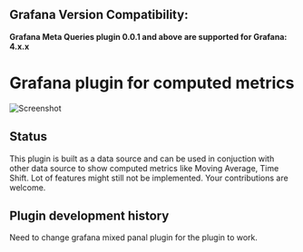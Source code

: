 ## Grafana Version Compatibility:
**Grafana Meta Queries plugin 0.0.1 and above are supported for Grafana: 4.x.x**

# Grafana plugin for computed metrics

![Screenshot](///GoshPosh/grafana-meta-queries/blob/master/img/MetaQueryPanel.png?raw=true)

## Status

This plugin is built as a data source and can be used in conjuction with other data source to show computed metrics like Moving Average, Time Shift.
Lot of features might still not be implemented. Your contributions are welcome.

## Plugin development history

Need to change grafana mixed panal plugin for the plugin to work.